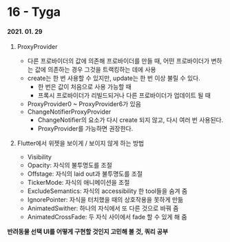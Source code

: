 16 - Tyga
========
#### 2021. 01. 29


1. ProxyProvider
    - 다른 프로바이더의 값에 의존해 프로바이더를 만들 때, 어떤 프로바이더가 변하는 값에 의존하는 경우 그것을 트랙킹하는 데에 사용
    - create는 한 번 사용할 수 있지만, update는 한 번 이상 불릴 수 있다.
        * 한 번은 값이 처음으로 사용 가능할 때
        * 프록시 프로바이더가 리빌드되거나 다른 프로바이더가 업데이트 될 때
    - ProxyProvider0 ~ ProxyProvider6가 있음
    - ChangeNotifierProxyProvider
        * ChangeNotifier의 요소가 다시 create 되지 않고, 다시 여러 번 사용된다.
        * ProxyProvider를 가능하면 권장한다.

2. Flutter에서 위젯을 보이게 / 보이지 않게 하는 방법
    - Visibility
    - Opacity: 자식의 불투명도를 조절
    - Offstage: 자식의 laid out과 불투명도를 조절
    - TickerMode: 자식의 애니메이션을 조절
    - ExcludeSemantics: 자식의 accessibility 한 tool들을 숨겨 줌
    - IgnorePointer: 자식을 터치했을 때의 상호작용을 못하게 만듦
    - AnimatedSwither: 하나의 자식에서 또 다른 것으로 바꿔 줌
    - AnimatedCrossFade: 두 자식 사이에서 fade 할 수 있게 해 줌


**반려동물 선택 UI를 어떻게 구현할 것인지 고민해 볼 것, 쿼리 공부**
